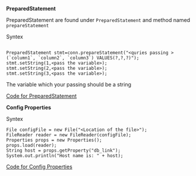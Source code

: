 **PreparedStatement**

  PreparedStatement are found under `PreparedStatement` and method named `prepareStatement`
  
  Syntex
 ```
  
 PreparedStatement stmt=conn.prepareStatement("<quries passing >(`column1`, `column2`, `column3`) VALUES(?,?,?)");
 stmt.setString(1,<pass the variable>);
 stmt.setString(2,<pass the variable>);
 stmt.setString(3,<pass the variable>);
 ```
 The variable which your passing should be a string 
 
 [Code for PreparedStatement](https://github.com/brigisroy/work/blob/master/17.12.209/PreparedStatementInterface.java)

**Config Properties**

Syntex
```
File configFile = new File("<Location of the file>");
FileReader reader = new FileReader(configFile);
Properties props = new Properties();
props.load(reader);
String host = props.getProperty("db_link");
System.out.println("Host name is: " + host);
```

[Code for Config Properties](https://github.com/brigisroy/work/blob/master/17.12.209/Config_java.java)
